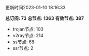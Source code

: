 更新时间2023-01-10 18:16:33

**总订阅: 73**
**总节点: 1363**
**有效节点: 387**
- trojan节点: 103
- v2ray节点: 214
- ss节点: 68
- ssr节点: 2
